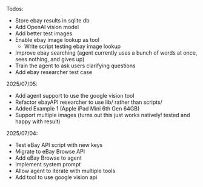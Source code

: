 Todos:

- Store ebay results in sqlite db
- Add OpenAI vision model
- Add better test images
- Enable ebay image lookup as tool
  - Write script testing ebay image lookup
- Improve ebay searching (agent currently uses a bunch of words at once, sees nothing, and gives up)
- Train the agent to ask users clarifying questions
- Add ebay researcher test case

2025/07/05:

- Add agent support to use the google vision tool
- Refactor ebayAPI researcher to use lib/ rather than scripts/
- Added Example 1 (Apple iPad Mini 6th Gen 64GB)
- Support multiple images (turns out this just works natively! tested and happy with result)

2025/07/04:

- Test eBay API script with new keys
- Migrate to eBay Browse API
- Add eBay Browse to agent
- Implement system prompt
- Allow agent to iterate with multiple tools
- Add tool to use google vision api
